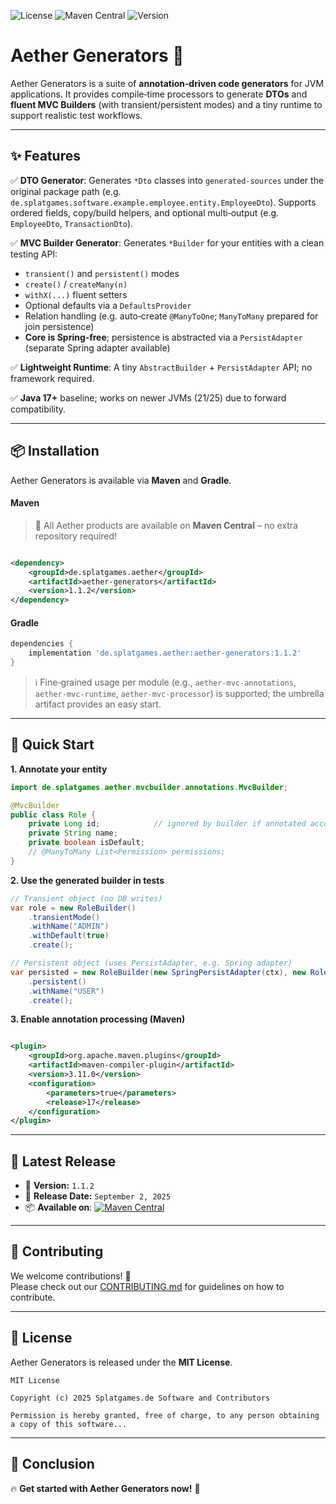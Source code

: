 ![License](https://img.shields.io/badge/license-MIT-red)
![Maven Central](https://img.shields.io/maven-central/v/de.splatgames.aether/aether-generators)
![Version](https://img.shields.io/badge/version-1.1.2-green)

# Aether Generators 🚀

Aether Generators is a suite of **annotation‑driven code generators** for JVM applications. It provides compile‑time
processors to generate **DTOs** and **fluent MVC Builders** (with transient/persistent modes) and a tiny runtime to
support realistic test workflows.

---

## ✨ Features

✅ **DTO Generator**: Generates `*Dto` classes into `generated-sources` under the original package path
(e.g. `de.splatgames.software.example.employee.entity.EmployeeDto`). Supports ordered fields, copy/build helpers,
and optional multi‑output (e.g. `EmployeeDto`, `TransactionDto`).

✅ **MVC Builder Generator**: Generates `*Builder` for your entities with a clean testing API:

- `transient()` and `persistent()` modes
- `create()` / `createMany(n)`
- `withX(...)` fluent setters
- Optional defaults via a `DefaultsProvider`
- Relation handling (e.g. auto‑create `@ManyToOne`; `ManyToMany` prepared for join persistence)
- **Core is Spring‑free**; persistence is abstracted via a `PersistAdapter` (separate Spring adapter available)

✅ **Lightweight Runtime**: A tiny `AbstractBuilder` + `PersistAdapter` API; no framework required.

✅ **Java 17+** baseline; works on newer JVMs (21/25) due to forward compatibility.

---

## 📦 Installation

Aether Generators is available via **Maven** and **Gradle**.

#### **Maven**

> 🎉 All Aether products are available on **Maven Central** – no extra repository required!

```xml

<dependency>
    <groupId>de.splatgames.aether</groupId>
    <artifactId>aether-generators</artifactId>
    <version>1.1.2</version>
</dependency>
```

#### **Gradle**

```groovy
dependencies {
    implementation 'de.splatgames.aether:aether-generators:1.1.2'
}
```

> ℹ️ Fine‑grained usage per module (e.g., `aether-mvc-annotations`, `aether-mvc-runtime`, `aether-mvc-processor`) is
> supported; the umbrella artifact provides an easy start.

---

## 🚀 Quick Start

**1. Annotate your entity**

```java
import de.splatgames.aether.mvcbuilder.annotations.MvcBuilder;

@MvcBuilder
public class Role {
    private Long id;            // ignored by builder if annotated accordingly
    private String name;
    private boolean isDefault;
    // @ManyToMany List<Permission> permissions;
}
```

**2. Use the generated builder in tests**

```java
// Transient object (no DB writes)
var role = new RoleBuilder()
    .transientMode()
    .withName("ADMIN")
    .withDefault(true)
    .create();

// Persistent object (uses PersistAdapter, e.g. Spring adapter)
var persisted = new RoleBuilder(new SpringPersistAdapter(ctx), new RoleDefaults())
    .persistent()
    .withName("USER")
    .create();
```

**3. Enable annotation processing (Maven)**

```xml

<plugin>
    <groupId>org.apache.maven.plugins</groupId>
    <artifactId>maven-compiler-plugin</artifactId>
    <version>3.11.0</version>
    <configuration>
        <parameters>true</parameters>
        <release>17</release>
    </configuration>
</plugin>
```

---

## 📢 Latest Release

- 🚀 **Version:** `1.1.2`
- 📅 **Release Date:** `September 2, 2025`
- 📦 **Available on**:
  [![Maven Central](https://img.shields.io/maven-central/v/de.splatgames.aether/aether-generators)](https://search.maven.org/artifact/de.splatgames.aether/aether-generators)

---

## 🤝 Contributing

We welcome contributions! 🎉  
Please check out our [CONTRIBUTING.md](CONTRIBUTING.md) for guidelines on how to contribute.

---

## 📜 License

Aether Generators is released under the **MIT License**.

```text
MIT License

Copyright (c) 2025 Splatgames.de Software and Contributors

Permission is hereby granted, free of charge, to any person obtaining a copy of this software...
```

---

## 🌟 Conclusion

🔥 **Get started with Aether Generators now!** 🚀